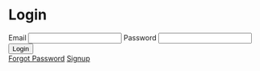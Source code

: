 
<html lang="en">
  <head>
    <meta charset="UTF-8" />
    <meta name="viewport" content="width=device-width, initial-scale=1.0" />
    <title>Login</title>
    <link rel="stylesheet" href="login.css" />
  </head>
  <body>
    <div class="login-container">
      <form class="login-form" action="happy-diwali.html" method="post">
        <h1>Login</h1>
        <label for="email">Email</label>
        <input type="email" name="email" id="email" required />
        <label for="password">Password</label>
        <input type="password" name="password" id="password" required />
        <button href="signup.html" class="signup-link"type="submit">Login</button>
        <div class="links">
          <a href="forgot password.html" class="forgot-password-link">Forgot Password</a>
          <a href="signup.html" class="signup-link">Signup</a>
        </div>
      </form>
    </div>
  </body>
</html>

